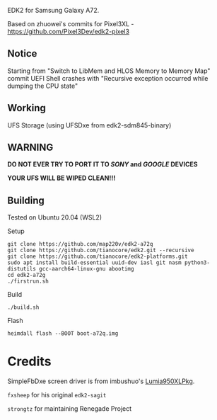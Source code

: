 EDK2 for Samsung Galaxy A72.

Based on zhuowei's commits for Pixel3XL - https://github.com/Pixel3Dev/edk2-pixel3

## Notice
Starting from "Switch to LibMem and HLOS Memory to Memory Map" commit UEFI Shell crashes with "Recursive exception occurred while dumping the CPU state"

## Working
UFS Storage (using UFSDxe from edk2-sdm845-binary)

## WARNING

**DO NOT EVER TRY TO PORT IT TO *SONY* and *GOOGLE* DEVICES**

**YOUR UFS WILL BE WIPED CLEAN!!!**

## Building
Tested on Ubuntu 20.04 (WSL2)

Setup
```
git clone https://github.com/map220v/edk2-a72q
git clone https://github.com/tianocore/edk2.git --recursive
git clone https://github.com/tianocore/edk2-platforms.git
sudo apt install build-essential uuid-dev iasl git nasm python3-distutils gcc-aarch64-linux-gnu abootimg
cd edk2-a72g
./firstrun.sh
```
Build
```
./build.sh
```
Flash
```
heimdall flash --BOOT boot-a72q.img
```

# Credits

SimpleFbDxe screen driver is from imbushuo's [Lumia950XLPkg](https://github.com/WOA-Project/Lumia950XLPkg).

`fxsheep` for his original `edk2-sagit`

`strongtz` for maintaining Renegade Project